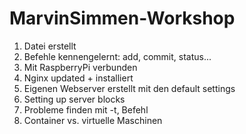 # MarvinSimmen-Workshop
1. Datei erstellt
2. Befehle kennengelernt: add, commit, status...
4. Mit RaspberryPi verbunden
5. Nginx updated + installiert
6. Eigenen Webserver erstellt mit den default settings
7. Setting up server blocks
8. Probleme finden mit -t, Befehl
9. Container vs. virtuelle Maschinen
